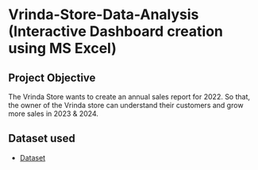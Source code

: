 # Vrinda-Store-Data-Analysis (Interactive Dashboard creation using MS Excel)

## Project Objective

The Vrinda Store wants to create an annual sales report for 2022. So that, the owner of the Vrinda store can understand their customers and grow more sales in 2023 & 2024.

## Dataset used
- <a href="https://github.com/Srujanteja2958/Data-Analysis-Dashboards/blob/main/Vrinda%20Store%20Data%20An.xlsx">Dataset</a>
